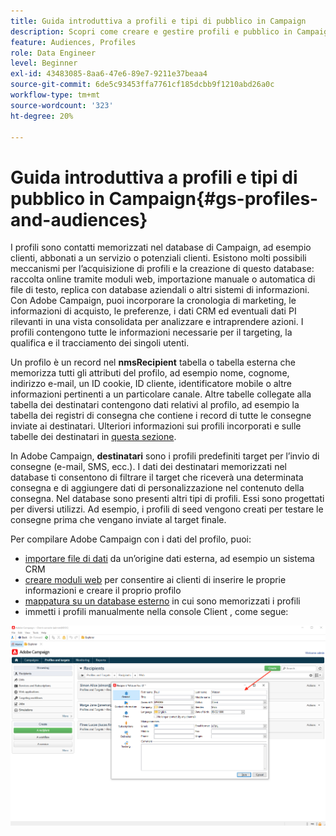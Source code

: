 ```yaml
---
title: Guida introduttiva a profili e tipi di pubblico in Campaign
description: Scopri come creare e gestire profili e pubblico in Campaign
feature: Audiences, Profiles
role: Data Engineer
level: Beginner
exl-id: 43483085-8aa6-47e6-89e7-9211e37beaa4
source-git-commit: 6de5c93453ffa7761cf185dcbb9f1210abd26a0c
workflow-type: tm+mt
source-wordcount: '323'
ht-degree: 20%

---
```


# Guida introduttiva a profili e tipi di pubblico in Campaign{#gs-profiles-and-audiences}

I profili sono contatti memorizzati nel database di Campaign, ad esempio clienti, abbonati a un servizio o potenziali clienti. Esistono molti possibili meccanismi per l’acquisizione di profili e la creazione di questo database: raccolta online tramite moduli web, importazione manuale o automatica di file di testo, replica con database aziendali o altri sistemi di informazioni. Con Adobe Campaign, puoi incorporare la cronologia di marketing, le informazioni di acquisto, le preferenze, i dati CRM ed eventuali dati PI rilevanti in una vista consolidata per analizzare e intraprendere azioni. I profili contengono tutte le informazioni necessarie per il targeting, la qualifica e il tracciamento dei singoli utenti.

Un profilo è un record nel **nmsRecipient** tabella o tabella esterna che memorizza tutti gli attributi del profilo, ad esempio nome, cognome, indirizzo e-mail, un ID cookie, ID cliente, identificatore mobile o altre informazioni pertinenti a un particolare canale. Altre tabelle collegate alla tabella dei destinatari contengono dati relativi al profilo, ad esempio la tabella dei registri di consegna che contiene i record di tutte le consegne inviate ai destinatari. Ulteriori informazioni sui profili incorporati e sulle tabelle dei destinatari in [questa sezione](../dev/datamodel.md#ootb-profiles).

In Adobe Campaign, **destinatari** sono i profili predefiniti target per l’invio di consegne (e-mail, SMS, ecc.). I dati dei destinatari memorizzati nel database ti consentono di filtrare il target che riceverà una determinata consegna e di aggiungere dati di personalizzazione nel contenuto della consegna. Nel database sono presenti altri tipi di profili. Essi sono progettati per diversi utilizzi. Ad esempio, i profili di seed vengono creati per testare le consegne prima che vengano inviate al target finale.


Per compilare Adobe Campaign con i dati del profilo, puoi:

* [importare file di dati](../start/import.md) da un’origine dati esterna, ad esempio un sistema CRM
* [creare moduli web](../dev/webapps.md) per consentire ai clienti di inserire le proprie informazioni e creare il proprio profilo
* [mappatura su un database esterno](../connect/fda.md) in cui sono memorizzati i profili
* immetti i profili manualmente nella console Client , come segue:

![](assets/create-profile.png)

<!--You can also select your message audience in an external file: recipients are stored not in the database, but in files. These are known as “external” deliveries. These contacts can be imported or not in Adobe Campaign. [Learn more](external-profiles.md).-->

